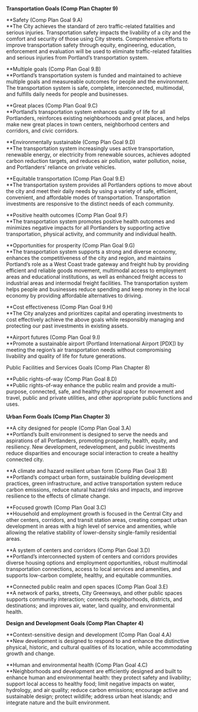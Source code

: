 **Transportation Goals (Comp Plan Chapter 9)**

**Safety (Comp Plan Goal 9.A)\
**The City achieves the standard of zero traffic-related fatalities and
serious injuries. Transportation safety impacts the livability of a city
and the comfort and security of those using City streets. Comprehensive
efforts to improve transportation safety through equity, engineering,
education, enforcement and evaluation will be used to eliminate
traffic-related fatalities and serious injuries from Portland’s
transportation system.

**Multiple goals (Comp Plan Goal 9.B)\
**Portland’s transportation system is funded and maintained to achieve
multiple goals and measureable outcomes for people and the environment.
The transportation system is safe, complete, interconnected, multimodal,
and fulfills daily needs for people and businesses.

**Great places (Comp Plan Goal 9.C)\
**Portland’s transportation system enhances quality of life for all
Portlanders, reinforces existing neighborhoods and great places, and
helps make new great places in town centers, neighborhood centers and
corridors, and civic corridors.

**Environmentally sustainable (Comp Plan Goal 9.D)\
**The transportation system increasingly uses active transportation,
renewable energy, or electricity from renewable sources, achieves
adopted carbon reduction targets, and reduces air pollution, water
pollution, noise, and Portlanders’ reliance on private vehicles.

**Equitable transportation (Comp Plan Goal 9.E)\
**The transportation system provides all Portlanders options to move
about the city and meet their daily needs by using a variety of safe,
efficient, convenient, and affordable modes of transportation.
Transportation investments are responsive to the distinct needs of each
community.

**Positive health outcomes (Comp Plan Goal 9.F)\
**The transportation system promotes positive health outcomes and
minimizes negative impacts for all Portlanders by supporting active
transportation, physical activity, and community and individual health.

**Opportunities for prosperity (Comp Plan Goal 9.G)\
**The transportation system supports a strong and diverse economy,
enhances the competitiveness of the city and region, and maintains
Portland’s role as a West Coast trade gateway and freight hub by
providing efficient and reliable goods movement, multimodal access to
employment areas and educational institutions, as well as enhanced
freight access to industrial areas and intermodal freight facilities.
The transportation system helps people and businesses reduce spending
and keep money in the local economy by providing affordable alternatives
to driving.

**Cost effectiveness (Comp Plan Goal 9.H)\
**The City analyzes and prioritizes capital and operating investments to
cost effectively achieve the above goals while responsibly managing and
protecting our past investments in existing assets.

**Airport futures (Comp Plan Goal 9.I)\
**Promote a sustainable airport (Portland International Airport \[PDX\])
by meeting the region’s air transportation needs without compromising
livability and quality of life for future generations.

Public Facilities and Services Goals (Comp Plan Chapter 8)

**Public rights-of-way (Comp Plan Goal 8.D)\
**Public rights-of-way enhance the public realm and provide a
multi-purpose, connected, safe, and healthy physical space for movement
and travel, public and private utilities, and other appropriate public
functions and uses.\
\
**Urban Form Goals (Comp Plan Chapter 3)**

**A city designed for people (Comp Plan Goal 3.A)\
**Portland’s built environment is designed to serve the needs and
aspirations of all Portlanders, promoting prosperity, health, equity,
and resiliency. New development, redevelopment, and public investments
reduce disparities and encourage social interaction to create a healthy
connected city.

**A climate and hazard resilient urban form (Comp Plan Goal 3.B)\
**Portland’s compact urban form, sustainable building development
practices, green infrastructure, and active transportation system reduce
carbon emissions, reduce natural hazard risks and impacts, and improve
resilience to the effects of climate change.

**Focused growth (Comp Plan Goal 3.C)\
**Household and employment growth is focused in the Central City and
other centers, corridors, and transit station areas, creating compact
urban development in areas with a high level of service and amenities,
while allowing the relative stability of lower-density single-family
residential areas.

**A system of centers and corridors (Comp Plan Goal 3.D)\
**Portland’s interconnected system of centers and corridors provides
diverse housing options and employment opportunities, robust multimodal
transportation connections, access to local services and amenities, and
supports low-carbon complete, healthy, and equitable communities.

**Connected public realm and open spaces (Comp Plan Goal 3.E)\
**A network of parks, streets, City Greenways, and other public spaces
supports community interaction; connects neighborhoods, districts, and
destinations; and improves air, water, land quality, and environmental
health.

**Design and Development Goals (Comp Plan Chapter 4)**

**Context-sensitive design and development (Comp Plan Goal 4.A)\
**New development is designed to respond to and enhance the distinctive
physical, historic, and cultural qualities of its location, while
accommodating growth and change.

**Human and environmental health (Comp Plan Goal 4.C)\
**Neighborhoods and development are efficiently designed and built to
enhance human and environmental health: they protect safety and
livability; support local access to healthy food; limit negative impacts
on water, hydrology, and air quality; reduce carbon emissions; encourage
active and sustainable design; protect wildlife; address urban heat
islands; and integrate nature and the built environment.
